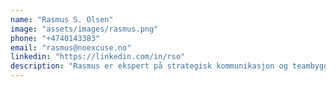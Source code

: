 ```yaml
---
name: "Rasmus S. Olsen"
image: "assets/images/rasmus.png"
phone: "+4740143383"
email: "rasmus@noexcuse.no"
linkedin: "https://linkedin.com/in/rso"
description: "Rasmus er ekspert på strategisk kommunikasjon og teambygging. Han har ledet flere prosjekter som har transformert bedriftskommunikasjon og effektiviteten til globale team."
---
```

